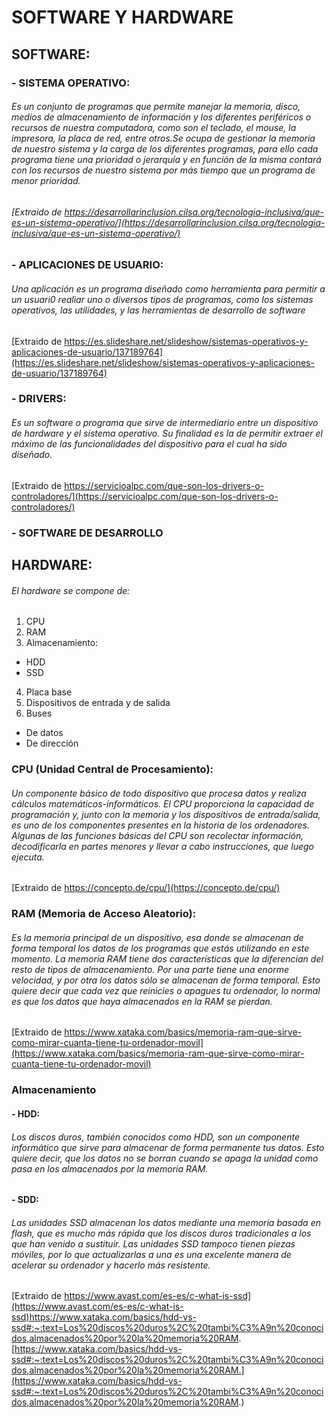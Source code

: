 # **SOFTWARE Y HARDWARE**
## SOFTWARE:

### - SISTEMA OPERATIVO:
###### Es un conjunto de programas que permite manejar la memoria, disco, medios de almacenamiento de información y los diferentes periféricos o recursos de nuestra computadora, como son el teclado, el mouse, la impresora, la placa de red, entre otros.Se ocupa de gestionar la memoria de nuestro sistema y la carga de los diferentes programas, para ello cada programa tiene una prioridad o jerarquía y en función de la misma contará con los recursos de nuestro sistema por más tiempo que un programa de menor prioridad.
###### [Extraido de https://desarrollarinclusion.cilsa.org/tecnologia-inclusiva/que-es-un-sistema-operativo/](https://desarrollarinclusion.cilsa.org/tecnologia-inclusiva/que-es-un-sistema-operativo/)

### - APLICACIONES DE USUARIO:
###### Una aplicación es un programa diseñado como herramienta para permitir a un usuari0 realiar uno o diversos tipos de programas, como los sistemas operativos, las utilidades, y las herramientas de desarrollo de software

[Extraido de https://es.slideshare.net/slideshow/sistemas-operativos-y-aplicaciones-de-usuario/137189764](https://es.slideshare.net/slideshow/sistemas-operativos-y-aplicaciones-de-usuario/137189764)

### - DRIVERS:
###### Es un software o programa que  sirve de intermediario entre un dispositivo de hardware y el sistema operativo.  Su finalidad es la de permitir extraer el máximo de las funcionalidades del dispositivo para el cual ha sido diseñado.

[Extraido de https://servicioalpc.com/que-son-los-drivers-o-controladores/](https://servicioalpc.com/que-son-los-drivers-o-controladores/)

### - SOFTWARE DE DESARROLLO

## HARDWARE:
###### El hardware se compone de:

1. CPU
2. RAM
3. Almacenamiento:
- HDD
- SSD
4. Placa base
5. Dispositivos de entrada y de salida
6. Buses
- De datos
- De dirección

### CPU (Unidad Central de Procesamiento):
###### Un componente básico de todo dispositivo que procesa datos y realiza cálculos matemáticos-informáticos. El CPU proporciona la capacidad de programación y, junto con la memoria y los dispositivos de entrada/salida, es uno de los componentes presentes en la historia de los ordenadores. Algunas de las funciones básicas del CPU son recolectar información, decodificarla en partes menores y llevar a cabo instrucciones, que luego ejecuta.

[Extraido de https://concepto.de/cpu/](https://concepto.de/cpu/)

### RAM (Memoria de Acceso Aleatorio):
###### Es la memoria principal de un dispositivo, esa donde se almacenan de forma temporal los datos de los programas que estás utilizando en este momento. La memoria RAM tiene dos características que la diferencian del resto de tipos de almacenamiento. Por una parte tiene una enorme velocidad, y por otra los datos sólo se almacenan de forma temporal. Esto quiere decir que cada vez que reinicies o apagues tu ordenador, lo normal es que los datos que haya almacenados en la RAM se pierdan.

[Extraido de https://www.xataka.com/basics/memoria-ram-que-sirve-como-mirar-cuanta-tiene-tu-ordenador-movil](https://www.xataka.com/basics/memoria-ram-que-sirve-como-mirar-cuanta-tiene-tu-ordenador-movil)

### Almacenamiento
#### - HDD:
###### Los discos duros, también conocidos como HDD, son un componente informático que sirve para almacenar de forma permanente tus datos. Esto quiere decir, que los datos no se borran cuando se apaga la unidad como pasa en los almacenados por la memoria RAM.
#### - SDD:
###### Las unidades SSD almacenan los datos mediante una memoria basada en flash, que es mucho más rápida que los discos duros tradicionales a los que han venido a sustituir. Las unidades SSD tampoco tienen piezas móviles, por lo que actualizarlas a una es una excelente manera de acelerar su ordenador y hacerlo más resistente. 

[Extraido de https://www.avast.com/es-es/c-what-is-ssd](https://www.avast.com/es-es/c-what-is-ssd)https://www.xataka.com/basics/hdd-vs-ssd#:~:text=Los%20discos%20duros%2C%20tambi%C3%A9n%20conocidos,almacenados%20por%20la%20memoria%20RAM.
[https://www.xataka.com/basics/hdd-vs-ssd#:~:text=Los%20discos%20duros%2C%20tambi%C3%A9n%20conocidos,almacenados%20por%20la%20memoria%20RAM.](https://www.xataka.com/basics/hdd-vs-ssd#:~:text=Los%20discos%20duros%2C%20tambi%C3%A9n%20conocidos,almacenados%20por%20la%20memoria%20RAM.)